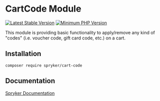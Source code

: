 # CartCode Module
[![Latest Stable Version](https://poser.pugx.org/spryker/cart-code/v/stable.svg)](https://packagist.org/packages/spryker/cart-code)
[![Minimum PHP Version](https://img.shields.io/badge/php-%3E%3D%207.4-8892BF.svg)](https://php.net/)

This module is providing basic functionality to apply/remove any kind of "codes" (i.e. voucher code, gift card code, etc.) on a cart.

## Installation

```
composer require spryker/cart-code
```

## Documentation

[Spryker Documentation](https://academy.spryker.com/developing_with_spryker/module_guide/modules.html)
